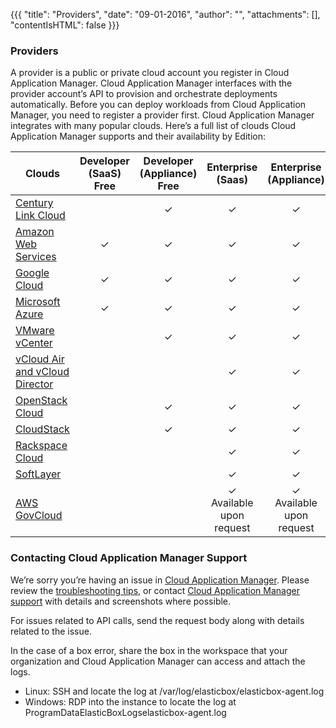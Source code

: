 {{{
"title": "Providers",
"date": "09-01-2016",
"author": "",
"attachments": [],
"contentIsHTML": false
}}}

### Providers

A provider is a public or private cloud account you register in Cloud Application Manager. Cloud Application Manager interfaces with the provider account’s API to provision and orchestrate deployments automatically. Before you can deploy workloads from Cloud Application Manager, you need to register a provider first. Cloud Application Manager integrates with many popular clouds. Here’s a full list of clouds Cloud Application Manager supports and their availability by Edition:

| Clouds | Developer <br> (SaaS) Free | Developer <br> (Appliance) Free | Enterprise <br> (Saas) | Enterprise <br> (Appliance) |
|-----|:-----:|:-----:|:-----:|:-----:|
| [Century Link Cloud](./using-centurylink-cloud.md) | | ✓ | ✓ | ✓ |
| [Amazon Web Services](./using-your-aws-account.md) | ✓ | ✓ | ✓ | ✓ |
| [Google Cloud](./using-google-cloud.md) | ✓ | ✓ | ✓ | ✓ |
| [Microsoft Azure](./using-azure.md) | ✓ | ✓ | ✓ | ✓ |
| [VMware vCenter](./using-the-vmware-vcenter-private-datacenter.md) |  | ✓ | ✓ | ✓ |
| [vCloud Air and vCloud Director](./orchestrating-vcloud-air-vcloud-director-deployments.md) |  |  | ✓ | ✓ |
| [OpenStack Cloud](./using-openstack-cloud.md) |  | ✓ | ✓ | ✓ |
| [CloudStack](./using-cloudstack.md) |  | ✓ | ✓ | ✓ |
| [Rackspace Cloud](./using-rackspace-cloud.md) |  |  | ✓ | ✓ |
| [SoftLayer](./using-softlayer.md) |  |  | ✓ | ✓ |
| [AWS GovCloud](./using-aws-govcloud.md) |  |  | ✓ <br> Available upon request | ✓ <br> Available upon request |

### Contacting Cloud Application Manager Support

We’re sorry you’re having an issue in [Cloud Application Manager](https://www.ctl.io/cloud-application-manager/). Please review the [troubleshooting tips](..Troubleshooting/troubleshooting-tips.md), or contact [Cloud Application Manager support](mailto:cloudsupport@centurylink.com) with details and screenshots where possible.

For issues related to API calls, send the request body along with details related to the issue.

In the case of a box error, share the box in the workspace that your organization and Cloud Application Manager can access and attach the logs.
* Linux: SSH and locate the log at /var/log/elasticbox/elasticbox-agent.log
* Windows: RDP into the instance to locate the log at ProgramDataElasticBoxLogselasticbox-agent.log

